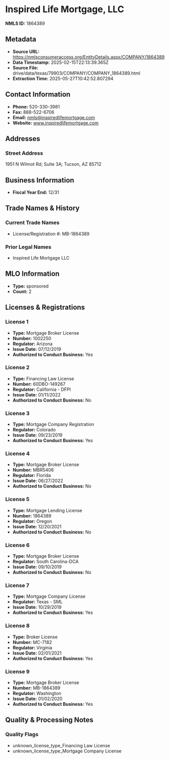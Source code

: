 # Inspired Life Mortgage, LLC

**NMLS ID:** 1864389

## Metadata
- **Source URL:** https://nmlsconsumeraccess.org/EntityDetails.aspx/COMPANY/1864389
- **Data Timestamp:** 2025-02-15T22:13:39.365Z
- **Source File:** drive/data/texas/79903/COMPANY/COMPANY_1864389.html
- **Extraction Time:** 2025-05-27T10:42:52.807294

## Contact Information
- **Phone:** 520-330-3981
- **Fax:** 888-522-6706
- **Email:** nmls@inspiredlifemortgage.com
- **Website:** www.inspiredlifemortgage.com

## Addresses
### Street Address
1951 N Wilmot Rd; Suite 3A; Tucson, AZ 85712

## Business Information
- **Fiscal Year End:** 12/31

## Trade Names & History
### Current Trade Names
- License/Registration #: MB-1864389

### Prior Legal Names
- Inspired Life Mortgage LLC

## MLO Information
- **Type:** sponsored
- **Count:** 2

## Licenses & Registrations

### License 1
- **Type:** Mortgage Broker License
- **Number:** 1002250
- **Regulator:** Arizona
- **Issue Date:** 07/12/2019
- **Authorized to Conduct Business:** Yes

### License 2
- **Type:** Financing Law License
- **Number:** 60DBO-149267
- **Regulator:** California - DFPI
- **Issue Date:** 01/11/2022
- **Authorized to Conduct Business:** No

### License 3
- **Type:** Mortgage Company Registration
- **Regulator:** Colorado
- **Issue Date:** 09/23/2019
- **Authorized to Conduct Business:** Yes

### License 4
- **Type:** Mortgage Broker License
- **Number:** MBR5406
- **Regulator:** Florida
- **Issue Date:** 06/27/2022
- **Authorized to Conduct Business:** No

### License 5
- **Type:** Mortgage Lending License
- **Number:** 1864389
- **Regulator:** Oregon
- **Issue Date:** 12/20/2021
- **Authorized to Conduct Business:** No

### License 6
- **Type:** Mortgage Broker License
- **Regulator:** South Carolina-DCA
- **Issue Date:** 09/10/2019
- **Authorized to Conduct Business:** No

### License 7
- **Type:** Mortgage Company License
- **Regulator:** Texas - SML
- **Issue Date:** 10/29/2019
- **Authorized to Conduct Business:** Yes

### License 8
- **Type:** Broker License
- **Number:** MC-7182
- **Regulator:** Virginia
- **Issue Date:** 02/01/2021
- **Authorized to Conduct Business:** Yes

### License 9
- **Type:** Mortgage Broker License
- **Number:** MB-1864389
- **Regulator:** Washington
- **Issue Date:** 01/02/2020
- **Authorized to Conduct Business:** Yes

## Quality & Processing Notes
### Quality Flags
- unknown_license_type_Financing Law License
- unknown_license_type_Mortgage Company License
